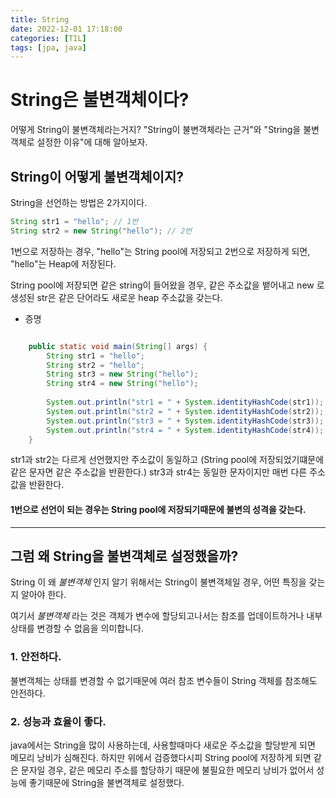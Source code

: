```yaml
---
title: String
date: 2022-12-01 17:18:00
categories: [TIL]
tags: [jpa, java]  
---
```


# String은 불변객체이다?
어떻게 String이 불변객체라는거지?
"String이 불변객체라는 근거"와 "String을 불변객체로 설정한 이유"에 대해 알아보자.

## String이 어떻게 불변객체이지?
String을 선언하는 방법은 2가지이다.
```java
String str1 = "hello"; // 1번
String str2 = new String("hello"); // 2번
```

1번으로 저장하는 경우, "hello"는 String pool에 저장되고
2번으로 저장하게 되면, "hello"는 Heap에 저장된다.

String pool에 저장되면 같은 string이 들어왔을 경우, 같은 주소값을 뱉어내고 
new 로 생성된 str은 같은 단어라도 새로운 heap 주소값을 갖는다. 

- 증명
```java

	public static void main(String[] args) {
		String str1 = "hello";
		String str2 = "hello";
		String str3 = new String("hello");
		String str4 = new String("hello");
		
		System.out.println("str1 = " + System.identityHashCode(str1)); // str1 = 1450495309
		System.out.println("str2 = " + System.identityHashCode(str2)); // str2 = 1450495309
		System.out.println("str3 = " + System.identityHashCode(str3)); // str3 = 1670782018
		System.out.println("str4 = " + System.identityHashCode(str4)); // str4 = 1706377736
	}

```

str1과 str2는 다르게 선언했지만 주소값이 동일하고 (String pool에 저장되었기떄문에 같은 문자면 같은 주소값을 반환한다.)
str3과 str4는 동일한 문자이지만 매번 다른 주소값을 반환한다.


#### 1번으로 선언이 되는 경우는 String pool에 저장되기때문에 불변의 성격을 갖는다. 

---


## 그럼 왜 String을 불변객체로 설정했을까?
String 이 왜 *불변객체* 인지 알기 위해서는 String이 불변객체일 경우, 어떤 특징을 갖는지 알아야 한다.

여기서 *불변객체*  라는 것은 객체가 변수에 할당되고나서는 참조를 업데이트하거나 내부상태를 변경할 수 없음을 의미합니다.

 ### 1. 안전하다.
불변객체는 상태를 변경할 수 없기때문에 여러 참조 변수들이 String 객체를 참조해도 안전하다.

### 2. 성능과 효율이 좋다.
java에서는 String을 많이 사용하는데, 사용할때마다 새로운 주소값을 할당받게 되면 메모리 낭비가 심해진다. 
하지만 위에서 검증했다시피 String pool에 저장하게 되면 같은 문자일 경우, 같은 메모리 주소를 할당하기 때문에 불필요한 메모리 낭비가 없어서 성능에 좋기때문에 String을 불변객체로 설정했다.